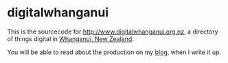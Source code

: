 # digitalwhanganui

This is the sourcecode for http://www.digitalwhanganui.org.nz, a directory of things digital in
[Whanganui, New Zealand](https://www.google.co.nz/maps/@-39.9259578,175.0293892,13z).

You will be able to read about the production on my [blog](http://blog.richardc.net), when I write it up.
